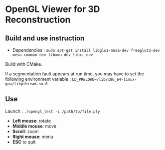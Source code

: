 # OpenGL Viewer for 3D Reconstruction

## Build and use instruction

* Dependencies : `sudo apt-get install libglu1-mesa-dev freeglut3-dev mesa-common-dev libxmu-dev libxi-dev`

Build with CMake.

If a segmentation fault appears at run time, you may have to set the following environment variable : `LD_PRELOAD=/lib/x86_64-linux-gnu/libpthread.so.0`

## Use 

Launch : `./opengl_test -i /path/to/file.ply`

* **Left mouse**: rotate  
* **Middle mouse**:  move
* **Scroll**: zoom
* **Right mouse**:  menu
* **ESC** to quit